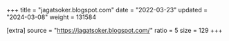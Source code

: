 +++
title = "jagatsoker.blogspot.com"
date = "2022-03-23"
updated = "2024-03-08"
weight = 131584

[extra]
source = "https://jagatsoker.blogspot.com/"
ratio = 5
size = 129
+++
